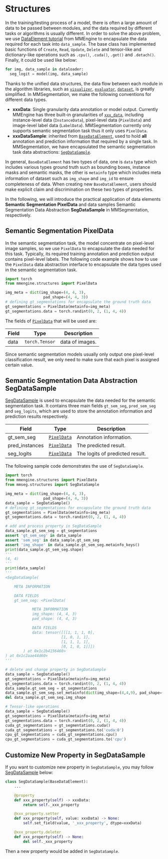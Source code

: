 # Structures

In the training/testing process of a model, there is often a large amount of data to be passed between modules, and the data required by different tasks or algorithms is usually different.
In order to solve the above problem, we use [DataElement tutorial](https://github.com/open-mmlab/mmengine/blob/main/docs/en/advanced_tutorials/data_element.md) from MMEngine to encapsulate the data required for each task into `data_sample`.
The base class has implemented basic functions of `Create`, `Read`, `Update`, `Delete` and tensor-like and dictionary-like operations such as `.cpu()`, `.cuda()`, `.get()` and `.detach()`. Finally, it could be used like below:

```python
for img, data_sample in dataloader:
  seg_logit = model(img, data_sample)
```

Thanks to the unified data structures, the data flow between each module in the algorithm libraries, such as [`visualizer`](./visualizers.md), [`evaluator`](./evaluation.md), [`dataset`](./datasets.md), is greatly simplified.
In MMSegmentation, we make the following conventions for different data types.

- **xxxData**: Single granularity data annotation or model output. Currently MMEngine has three built-in granularities of [`xxx_data`](https://github.com/open-mmlab/mmengine/tree/main/mmengine/structures), including instance-level data (`InstanceData`), pixel-level data (`PixelData`) and image-level label data (`LabelData`).
  MMSegmentation currently only supports semantic segmentation task thus it only uses `PixelData`.
- **xxxDataSample**: inherited from [`BaseDataElement`](https://github.com/open-mmlab/mmengine/blob/main/mmengine/structures/base_data_element.py), used to hold **all** annotation and prediction information that required by a single task.
  In MMSegmentation, we have encapsulated the semantic segmentation task data abstractions: [`SegDataSample`](https://github.com/open-mmlab/mmsegmentation/blob/1.x/mmseg/structures/seg_data_sample.py).

In general, `BaseDataElement` has two types of data, one is `data` type which includes various types ground truth such as bounding boxes, instance masks and semantic masks, the other is `metainfo` type which includes meta information of dataset such as `img_shape` and `img_id` to ensure　completeness of data. When creating new `BaseDataElement`, users should make explicit claim and discrimination on these two types of properties.

In the following, we will introduce the practical application of data elements **Semantic Segmentation PixelData** and data samples Semantic Segmentation Data Abstraction **SegDataSample** in MMSegmentation, respectively.

## Semantic Segmentation PixelData

In the semantic segmentation task, the model concentrate on pixel-level image samples, so we use `PixelData` to encapsulate the data needed for this task. Typically, its required training annotation and prediction output contains pixel-level labels. The following code example shows how to use the `PixelData` data abstraction interface to encapsulate the data types used in the semantic segmentation task.

```python
import torch
from mmengine.structures import PixelData

img_meta = dict(img_shape=(4, 4, 3),
                 pad_shape=(4, 4, 3))
# defining gt_segmentations for encapsulate the ground truth data
gt_segmentations = PixelData(metainfo=img_meta)
gt_segmentations.data = torch.randint(0, 2, (1, 4, 4))
```

The fields of [`PixelData`](#pixeldata) that will be used are:

| Field | Type           | Description     |
| ----- | -------------- | --------------- |
| data  | `torch.Tensor` | data of images. |

Since semantic segmentation models usually only output one pixel-level classification result, we only need to make sure that each pixel is assigned certain value.

## Semantic Segmentation Data Abstraction SegDataSample

[SegDataSample](mmseg.structures.SegDataSample) is used to encapsulate the data needed for the semantic segmentation task. It contains three main fields `gt_sem_seg`, `pred_sem_seg` and `seg_logits`, which are used to store the annotation information and prediction results respectively.

| Field          | Type                      | Description                     |
| -------------- | ------------------------- | ------------------------------- |
| gt_sem_seg     | [`PixelData`](#pixeldata) | Annotation information.         |
| pred_instances | [`PixelData`](#pixeldata) | The predicted result.           |
| seg_logits     | [`PixelData`](#pixeldata) | The logits of predicted result. |

The following sample code demonstrates the use of `SegDataSample`.

```python
import torch
from mmengine.structures import PixelData
from mmseg.structures import SegDataSample

img_meta = dict(img_shape=(4, 4, 3),
                 pad_shape=(4, 4, 3))
data_sample = SegDataSample()
# defining gt_segmentations for encapsulate the ground truth data
gt_segmentations = PixelData(metainfo=img_meta)
gt_segmentations.data = torch.randint(0, 2, (1, 4, 4))

# add and process property in SegDataSample
data_sample.gt_sem_seg = gt_segmentations
assert 'gt_sem_seg' in data_sample
assert 'sem_seg' in data_sample.gt_sem_seg
assert 'img_shape' in data_sample.gt_sem_seg.metainfo_keys()
print(data_sample.gt_sem_seg.shape)
'''
(4, 4)
'''
print(data_sample)
'''
<SegDataSample(

    META INFORMATION

    DATA FIELDS
    gt_sem_seg: <PixelData(

            META INFORMATION
            img_shape: (4, 4, 3)
            pad_shape: (4, 4, 3)

            DATA FIELDS
            data: tensor([[[1, 1, 1, 0],
                         [1, 0, 1, 1],
                         [1, 1, 1, 1],
                         [0, 1, 0, 1]]])
        ) at 0x1c2b4156460>
) at 0x1c2aae44d60>
'''

# delete and change property in SegDataSample
data_sample = SegDataSample()
gt_segmentations = PixelData(metainfo=img_meta)
gt_segmentations.data = torch.randint(0, 2, (1, 4, 4))
data_sample.gt_sem_seg = gt_segmentations
data_sample.gt_sem_seg.set_metainfo(dict(img_shape=(4,4,9), pad_shape=(4,4,9)))
del data_sample.gt_sem_seg.img_shape

# Tensor-like operations
data_sample = SegDataSample()
gt_segmentations = PixelData(metainfo=img_meta)
gt_segmentations.data = torch.randint(0, 2, (1, 4, 4))
cuda_gt_segmentations = gt_segmentations.cuda()
cuda_gt_segmentations = gt_segmentations.to('cuda:0')
cpu_gt_segmentations = cuda_gt_segmentations.cpu()
cpu_gt_segmentations = cuda_gt_segmentations.to('cpu')
```

## Customize New Property in SegDataSample

If you want to customize new property in `SegDataSample`, you may follow [SegDataSample](https://github.com/open-mmlab/mmsegmentation/blob/1.x/mmseg/structures/seg_data_sample.py) below:

```python
class SegDataSample(BaseDataElement):
    ...

    @property
    def xxx_property(self) -> xxxData:
        return self._xxx_property

    @xxx_property.setter
    def xxx_property(self, value: xxxData) -> None:
        self.set_field(value, '_xxx_property', dtype=xxxData)

    @xxx_property.deleter
    def xxx_property(self) -> None:
        del self._xxx_property
```

Then a new property would be added in `SegDataSample`.
